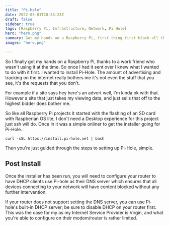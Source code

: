 ```yaml
---
title: "Pi-hole"
date: 2022-03-01T20:33:23Z
draft: false
sidebar: true
tags: [Raspberry Pi, Infrastructure, Network, Pi Hole]
hero: "hero.png"
summary: Got my hands on a Raspberry Pi, first thing first block all the advertisements.
images: "hero.png"

---
```


So I finally got my hands on a Raspberry Pi, thanks to a work friend who wasn't using it at the time. So once I had it sent over I knew what I wanted to do with it first. I wanted to install Pi-Hole. The amount of advertising and tracking on the internet really bothers me it's not even the stuff that you see, it's the requests that you don't.

For example if a site says hey here's an advert well, I'm kinda ok with that. However a site that just takes my viewing data, and just sells that off to the highest bidder does bother me.

So like all Raspberry Pi projects it started with the flashing of an SD card with Raspberian OS lite, I don't need a Desktop experience for this project just ssh will do. Once in it was a simple onliner to get the installer going for Pi-Hole.

```console
curl -sSL https://install.pi-hole.net | bash
```

Then you're just guided through the steps to setting up Pi-Hole, simple.

## Post Install

Once the installer has been run, you will need to configure your router to have DHCP clients use Pi-hole as their DNS server which ensures that all devices connecting to your network will have content blocked without any further intervention.

If your router does not support setting the DNS server, you can use Pi-hole's built-in DHCP server; be sure to disable DHCP on your router first. This was the case for my as my Internet Service Provider is Virgin, and what you're able to configure on their modem/router is rather limited.
